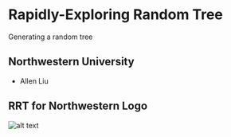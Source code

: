 # Rapidly-Exploring Random Tree
Generating a random tree
## Northwestern University
 - Allen Liu

## RRT for Northwestern Logo
![alt text](https://github.com/nu-jliu/hackathon_RRT/blob/main/Figure_1.jpg?raw=true)